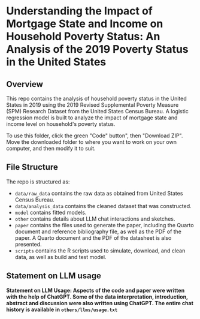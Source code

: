 # Understanding the Impact of Mortgage State and Income on Household Poverty Status: An Analysis of the 2019 Poverty Status in the United States

## Overview
This repo contains the analysis of household poverty status in the United States in 2019 using the 2019 Revised Supplemental Poverty Measure (SPM) Research Dataset from the United States Census Bureau. A logistic regression model is built to analyze the impact of mortgage state and income level on household's poverty status.

To use this folder, click the green "Code" button", then "Download ZIP". Move the downloaded folder to where you want to work on your own computer, and then modify it to suit.

## File Structure

The repo is structured as:
-   `data/raw_data` contains the raw data as obtained from United States Census Bureau.
-   `data/analysis_data` contains the cleaned dataset that was constructed.
-   `model` contains fitted models.
-   `other` contains details about LLM chat interactions and sketches.
-   `paper` contains the files used to generate the paper, including the Quarto document and reference bibliography file, as well as the PDF of the paper. A Quarto document and the PDF of the datasheet is also presented.
-   `scripts` contains the R scripts used to simulate, download, and clean data, as well as build and test model.

## Statement on LLM usage

**Statement on LLM Usage: Aspects of the code and paper were written with the help of ChatGPT. Some of the data interpretation, introduction, abstract and discussion were also written using ChatGPT. The entire chat history is available in `others/llms/usage.txt`**

